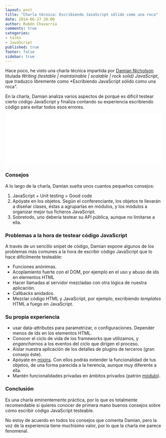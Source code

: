 ```yaml
---
layout: post
title: "Charla técnica: Escribiendo JavaScript sólido como una roca"
date: 2014-06-27 20:00
author: Rubén Chavarría
comments: true
categories: 
- talks
- JavaScript
published: true
footer: false
sidebar: true
---
```


Hace poco, he visto una charla técnica impartida por
[Damian Nicholson](https://twitter.com/damian)
titulada *Writing (testable | maintainable | scalable | rock solid) JavaScript*,
que traduzco libremente como *Escribiendo JavaScript sólido como una roca".

En la charla, Damian analiza varios aspectos de porqué es difícil testear
cierto código JavaScript y finaliza contando su experiencia escribiendo código
para evitar todos esos errores. 

<!-- more -->

<iframe src="//player.vimeo.com/video/68526881" width="500" height="161" frameborder="0" webkitallowfullscreen mozallowfullscreen allowfullscreen></iframe>

### Consejos

A lo largo de la charla, Damian suelta unos cuantos pequeños consejos:

1. JavaScript + Unit testing = Good code
2. Apóyate en los objetos. Según el conferenciante, los objetos te llevarán a 
diseñar clases, éstas a agruparlas en módulos, y los módulos a organizar mejor
tus ficheros JavaScript.
3. Sobretodo, uno debería testear su API pública, aunque no limitarse a ella.

### Problemas a la hora de testear código JavaScript

A través de un sencillo snipet de código, Damian expone algunos de los problemas
más comunes a la hora de escribir código JavaScript que lo hace difícilmente
testeable:

- Funciones anónimas.
- Acoplamiento fuerte con el DOM, por ejemplo en el uso y abuso de ids en elementos
HTML
- Hacer llamadas al servidor mezcladas con otra lógica de nuestra aplicación.
- Callbacks anidados.
- Mezclar código HTML y JavaScript, por ejemplo, excribiendo *templates* HTML a 
fuego en JavaScript.

### Su propia experiencia

- usar data-attributes para parametrizar, o configuraciones. Depender menos de ids
en los elementos HTML.
- Conocer el ciclo de vida de los frameworks que utilizamos, y *engancharnos* a los
eventos del ciclo que dirigen el proceso.
- Aislar nuestra aplicación de los detalles de plugins de terceros (gran consejo éste).
- Apóyate en [mixins](http://lostechies.com/derickbailey/2012/10/07/javascript-mixins-beyond-simple-object-extension).
Con ellos podrás extender la funcionalidad de tus objetos, de una forma parecida a
la herencia, aunque muy diferente a ella.
- Mantén funcionalidades privadas en ámbitos privados
(patrón [módulo](http://www.codeproject.com/Articles/247241/Javascript-Module-Pattern)).

### Conclusión

Es una charla eminentemente práctica, por lo que es totalmente recomendable
si quieres conocer de primera mano buenos consejos sobre cómo escribir código
JavaScript testeable.

No estoy de acuerdo en todos los consejos que comenta Damian, pero la voz de
la experiencia tiene muchísimo valor, por lo que la charla me parece fenomenal.
